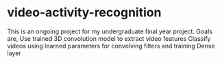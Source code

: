 # video-activity-recognition
This is an ongoing project for my undergraduate final year project. 
Goals are,
  Use trained 3D convolution model to extract video features
  Classify videos using learned parameters for convolving filters and training Dense layer 
